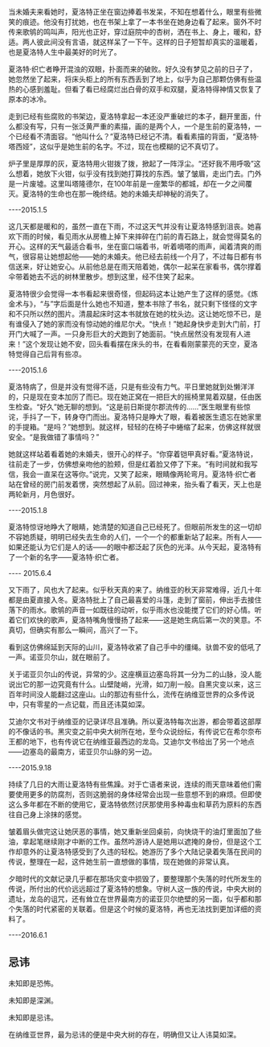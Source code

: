 当未婚夫来看她时，夏洛特正坐在窗边捧着书发呆，不知在想着什么，眼里有些微笑的痕迹。他没有打扰她，也在书架上拿了一本书坐在她身边看了起来。窗外不时传来歌鸲的鸣叫声，阳光也正好，穿过庭院中的杏树，洒在书上、身上，暖和，舒适。两人彼此间没有言语，就这样呆了一下午。这样的日子短暂却真实的温暖着，也是夏洛特人生中最美好的时光了。

夏洛特·织亡者睁开混浊的双眼，扑面而来的破败。好久没有梦见之前的日子了，她忽然坐了起来，将床头柜上的所有东西丢到了地上，似乎为自己那颗仿佛有些温热的心感到羞耻。但看了看已经腐烂出白骨的双手和双腿，夏洛特得神情又恢复了原本的冰冷。

走到已经有些腐败的书架边，夏洛特拿起一本还没严重破烂的本子，翻开里面，什么都没有写，只有一张泛黄严重的素描，画的是两个人，一个是生前的夏洛特，一个已经看不清面容。“他叫什么？”夏洛特已经记不清。看看素描的背面，“夏洛特·塔西娅”，这似乎是她生前的名字。不过，现在也模糊的记不真切了。

炉子里是厚厚的灰，夏洛特用火钳拨了拨，掀起了一阵浮尘。“还好我不用呼吸”这么想着，她放下火钳，似乎没有找到她打算找的东西。皱了皱眉，走出门去。门外是一片废墟。这里叫塔隆德尔，在100年前是一座繁华的都城，却在一夕之间覆灭。夏洛特的生命也在那一晚终结。她的未婚夫却神秘的消失了。

----2015.1.5

这几天都是暖和的，虽然一直在下雨，不过这天气并没有让夏洛特感到沮丧。她喜欢下雨的时候，看见雨水从房檐上掉下来摔碎在门前的青石路上，就会觉得莫名的开心。这样的天气最适合看书，坐在窗口端着书，听着嘀嗒的雨声，闻着清爽的雨气，很容易让她想起他——她的未婚夫。他已经去前线一个月了，不过每日都有书信送来，好让她安心。从前他总是在雨天陪着她，偶尔一起呆在家看书，偶尔撑着伞带着她去不远的树林里散步。想到这里，经不住笑了起来。

夏洛特很少会觉得一本书看起来很奇怪，但起码这本让她产生了这样的感觉。《炼金术与》，“与”字后面是什么她也不知道，整本书除了书名，就只剩下怪怪的文字和不只所以然的图片。清晨起床时这本书就放在她的枕头边。这让她吃惊不已，是有谁侵入了她的家而没有惊动她的维尼尔犬。“快点！”她起身快步走到大门前，打开门大喊了一声。一只身形巨大的犬跑到了她面前。“快点居然没有发现有人进来！”这个发现让她不安，回头看看摆在床头的书，在看看刚蒙蒙亮的天空，夏洛特觉得自己后背有些凉。

----2015.1.6

夏洛特病了，但是并没有觉得不适，只是有些没有力气。平日里她就到处懒洋洋的，只是现在变本加厉了而已。现在她正窝在一把巨大的摇椅里晃着双腿，任由医生检查。“好久”她无聊的想到。“这是前日斯提尔郡流传的……”医生眼里有些惊诧，手抖了一下，转身夺门而出。夏洛特只是睁大了眼，看着被医生遗忘在她家里的手提箱。“是吗？”她想到。就这样，轻轻的在椅子中蜷缩了起来，仿佛这样就很安全。“是我做错了事情吗？”

她就这样站着看着她的未婚夫，很开心的样子。“你穿着铠甲真好看。”夏洛特说，往前走了一步，仿佛想亲吻他的脸颊，但是红着脸又停了下来。“有时间就和我写信，我会一直呆在这等你。”说完，又笑了起来，眼睛像两轮弯月。夏洛特·织亡者站在曾经的房门前发着愣，突然想起了从前。回过神来，抬头看了看天，天上也是两轮新月，月色很好。

----2015.1.8

夏洛特惊讶地睁大了眼睛，她清楚的知道自己已经死了。但眼前所发生的这一切却不容她质疑，明明已经失去生命的人们，一个一个的都重新站了起来。所有人——如果还能认为它们是人的话——的眼中都泛起了灰色的光泽。从今天起，夏洛特有了一个新的名字——夏洛特·织亡者。

---- 2015.6.4

又下雨了，风也大了起来。似乎秋天真的来了。纳维亚的秋天非常难得，近几十年都是由夏直接入冬。夏洛特批上了自己最喜爱的斗篷，走到了窗前，伸出手去接住落下的雨水。歌鸲的声音一如既往的动听，似乎雨水也没能搅了它们的好心情。听着它们欢快的歌声，夏洛特嘴角慢慢扬了起来——这是她生病后第一次的笑意。不真切，但确实有那么一瞬间，高兴了一下。

看到这仿佛绵延到天际的山川，夏洛特收紧了自己手中的缰绳。驮兽不安的低吼了一声。诺亚贝尔山，就在眼前了。

关于诺亚贝尔山的传说，异常的少。这座横亘边塞岛将其一分为二的山脉，没人能说出它的那一边究竟有什么。山壁陡峭，光滑，如刀削一般。自黑灾变以来，这三百年时间没人能翻过这座山。山的那边有些什么，流传在纳维亚世界的众多传说中，只有零星的一点记载，而且还讳莫如深。

艾迪尔文书对于纳维亚的记录详尽且准确。所以夏洛特每次出游，都会带着这部厚的不像话的书。黑灾变之前中央大树所在地，至今众说纷纭，有传说它在希尔奈布王都的地下，也有传说它在纳维亚最西边的龙岛。艾迪尔文书给出了另一个地点——边塞岛的最南方，诺亚贝尔山脉的另一边。

----2015.9.18

持续了几日的大雨让夏洛特有些焦躁。对于亡语者来说，连续的雨天意味着他们需要使用更多的防腐剂，否则这脆弱的身体经常会出现一些意想不到的麻烦。但即使这么多年都在不断的使用它，夏洛特依然讨厌那使用多种毒虫和草药为原料的东西往自己身上涂抹的感觉。

皱着眉头做完这让她厌恶的事情，她又重新坐回桌前，向快烧干的油灯里面加了些油，拿起笔继续刚才中断的工作。虽然吟游诗人是她用以遮掩的身份，但是这个工作却意外的让夏洛特感受到了久违的轻松。她游历了多个大陆记录着失落在民间的传说，整理在一起，这件她生前一直想做的事情，现在她做的非常认真。

夕暗时代的文献记录几乎都在那场灾变中损毁了，要整理那个失落的时代所发生的传说，所付出的代价远远超过了夏洛特的想象。守树人这一族的传说，中央大树的遗址，龙岛的诅咒，还有耸立在世界最南方的诺亚贝尔绝壁的另一面，似乎都和那个失落的时代紧密的关联着。但是这个时候的夏洛特，再也无法找到更加详细的资料了。

----2016.6.1

## 忌讳

未知即是恐怖。  

未知即是深渊。  

未知即是忌讳。  

在纳维亚世界，最为忌讳的便是中央大树的存在，明确但又让人讳莫如深。
